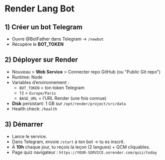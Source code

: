 # Render Lang Bot

## 1) Créer un bot Telegram
- Ouvre @BotFather dans Telegram → `/newbot`
- Récupère le **BOT_TOKEN**

## 2) Déployer sur Render
- Nouveau > **Web Service** > Connecter repo GitHub (ou "Public Git repo")
- Runtime: Node
- Variables d’environnement :
  - `BOT_TOKEN` = ton token Telegram
  - `TZ` = `Europe/Paris`
  - `BASE_URL` = l’URL Render (une fois connue)
- **Disk** persistant: 1 GB sur `/opt/render/project/src/data`
- Health check: `/health`

## 3) Démarrer
- Lance le service.
- Dans Telegram, envoie `/start` à ton bot → tu es inscrit.
- À **10h** chaque jour, tu reçois la leçon (2 langues) + QCM cliquables.
- Page quiz navigateur : `https://YOUR-SERVICE.onrender.com/quiz/today`
